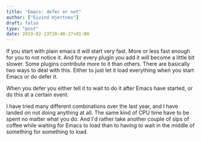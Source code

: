 ```yaml
---
title: "Emacs: defer or not"
author: ["Eivind Hjertnes"]
draft: false
type: "post"
date: 2019-02-23T20:40:27+01:00
---
```


If you start with plain emacs it will start very fast. More or less fast
enough for you to not notice it. And for every plugin you add it will
become a little bit slower. Some plugins contribute more to it than
others. There are basically two ways to deal with this. Either to just
let it load everything when you start Emacs or do defer it.

When you defer you either tell it to wait to do it after Emacs have
started, or do this at a certain event.

I have tried many different combinations over the last year, and I have
landed on not doing anything at all. The same kind of CPU time have to
be spent no matter what you do. And I'd rather take another couple of
sips of coffee while waiting for Emacs to load than to having to wait in
the middle of something for something to load.
